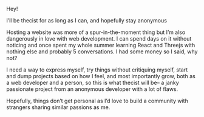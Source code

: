 Hey!

I&#8217;ll be thecist for as long as I can, and hopefully stay anonymous

Hosting a website was more of a spur-in-the-moment thing but I&#8217;m also dangerously in love with web development. I can spend days on it without noticing and once spent my whole summer learning React and Threejs with nothing else and probably 5 conversations. I had some money so I said, why not?

I need a way to express myself, try things without critiquing myself, start and dump projects based on how I feel, and most importantly grow, both as a web developer and a person, so this is what thecist will be– a janky passionate project from an anonymous developer with a lot of flaws.

Hopefully, things don&#8217;t get personal as I&#8217;d love to build a community with strangers sharing similar passions as me.